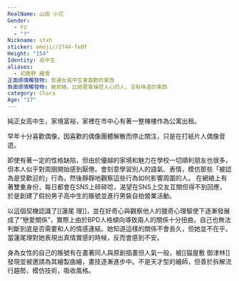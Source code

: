 ```yaml
---
RealName: 山田 小花
Gender:
  - F♀
  - "?"
Nickname: stxh
sticker: emoji//2744-fe0f
Height: "154"
Identity: 高中生
aliases:
  - 初鹿野 織雪
正面感情觸發物: 普通女高中生會喜歡的東西
負面感情觸發物: 被拒絕，比她更會操控人心的人，沒有味道的東西
category: Chara
Age: "17"
---
```

純正女高中生，家境富裕，家裡在市中心有著一整棟樓作為公寓出租。

早年十分喜歡偶像，因喜歡的偶像團體解散而停止關注，只是在打紙片人偶像音遊。

即使有著一定的性格缺陷，但由於優越的家境和魅力在學校一切順利朋友也很多，但本人似乎對周圉開始感到厭倦。會刻意學習別人的語氣、表情，模仿那些「被認為是受歡迎的」行為，然後靜靜地觀察這些行為如何影響周圍的人。 在網絡上有著雙重身份，每日都會在SNS上碎碎唸，渴望在SNS上交友互關但得不到回應，於是創建了假扮男子高中生的賬號並進行男裝自拍營業活動。

以這個契機認識了[[蓮尾 理]]，並在好奇心與觀察他人的獵奇心理驅使下逐漸發展成了“戀愛關係”，實際上由於BPD人格傾向導致兩人的關係十分扭曲，自己也無法判斷到底是否需要和人的情感連結。她知道這樣的關係不會長久，但她並不在乎。當蓮尾理對她表現出真情實感的時候，反而會感到不安。

身為女性的自己的賬號有在畫著同人與原創插畫但人氣一般，被[[猫屋敷 御津林]]發現並被邀請為其繪製曲繪，畫技逐漸進步中。不是天才型的繪師，但善於拆解流行趨勢，模仿技術，吸收風格。